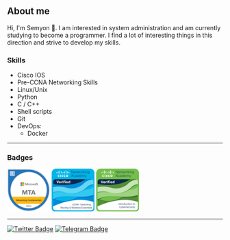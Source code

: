 ## About me
Hi, I'm Semyon 👋. 
I am interested in system administration and am currently studying to become a programmer. I find a lot of interesting things in this direction and strive to develop my skills.
### Skills 
- Сisco IOS
- Pre-CCNA Networking Skills
- Linux/Unix
- Python
- C / C++
- Shell scripts
- Git
- DevOps:
  * Docker

---
### Badges
<a href="https://www.credly.com/badges/f3f65cde-4f4e-4c0b-bb65-7a997cff8e47/public_url"><img src="mta.png" width="100"></a> 
<a href="https://www.credly.com/badges/c1389ae9-2439-4681-ab1e-05def94ce4a5/public_url"><img src="ccna.png" width="100"></a>
<a href="https://www.credly.com/badges/360b172d-49f0-44bd-93e5-62ba2f46f3f0/public_url"><img src="cyber.png" width="100"></a>

---
<div id="badges">
<a href="https://twitter.com/hhytloer"><img src="https://img.shields.io/badge/Twitter-blue?style=for-the-badge&logo=twitter&logoColor=white" alt="Twitter Badge"/></a>
<a href="https://t.me/bstzhvv"><img src="https://img.shields.io/badge/Telegram-2CA5E0?style=for-the-badge&logo=telegram&logoColor=white" alt="Telegram Badge"/></a><br>
</div>
